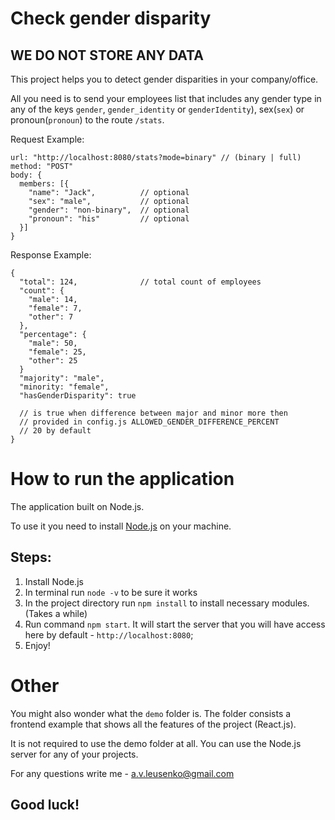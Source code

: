 # Check gender disparity

## WE DO NOT STORE ANY DATA


This project helps you to detect gender disparities in your company/office.

All you need is to send your employees list that includes any gender type in any of the keys `gender`, `gender_identity` or `genderIdentity`), sex(`sex`) or pronoun(`pronoun`) to the route `/stats`.

Request Example:
```
url: "http://localhost:8080/stats?mode=binary" // (binary | full)
method: "POST"
body: {
  members: [{
    "name": "Jack",          // optional
    "sex": "male",           // optional
    "gender": "non-binary",  // optional
    "pronoun": "his"         // optional
  }]
}
```

Response Example:
```
{
  "total": 124,              // total count of employees
  "count": {
    "male": 14,
    "female": 7,
    "other": 7
  },
  "percentage": {
    "male": 50,
    "female": 25,
    "other": 25
  }
  "majority": "male",
  "minority: "female",
  "hasGenderDisparity": true

  // is true when difference between major and minor more then
  // provided in config.js ALLOWED_GENDER_DIFFERENCE_PERCENT
  // 20 by default
}
```


# How to run the application

The application built on Node.js.

To use it you need to install [Node.js](https://nodejs.org/en/download/) on your machine.

## Steps:

1. Install Node.js
2. In terminal run `node -v` to be sure it works
3. In the project directory run `npm install` to install necessary modules. (Takes a while)
4. Run command `npm start`. It will start the server that you will have access here by default - `http://localhost:8080`;
5. Enjoy!



# Other

You might also wonder what the `demo` folder is.
The folder consists a frontend example that shows all the features of the project (React.js).

It is not required to use the demo folder at all. You can use the Node.js server for any of your projects.

For any questions write me - a.v.leusenko@gmail.com

## Good luck!